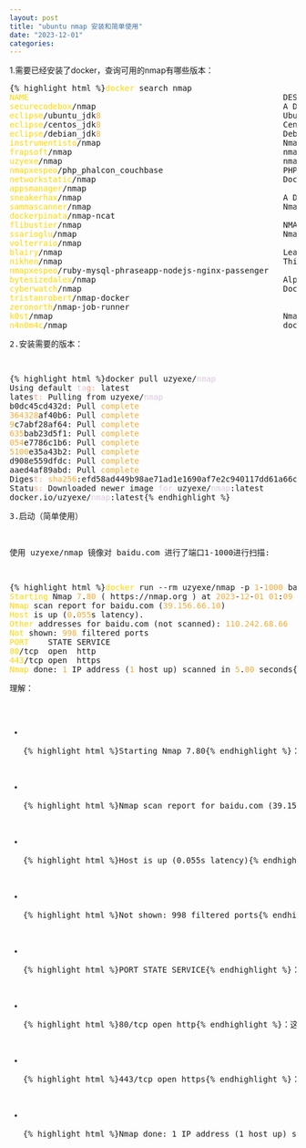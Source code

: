 ```yaml
---
layout: post
title: "ubuntu nmap 安装和简单使用"
date: "2023-12-01"
categories: 
---
```

<p>1.需要已经安装了docker，查询可用的nmap有哪些版本：</p>
<pre style="margin-left:0px; margin-right:0px; text-align:start">
{% highlight html %}<span style="color:#ffd700">docker</span> search nmap
<span style="color:#ffd700">NAME</span>                                                     DESCRIPTION                                     STARS     OFFICIAL   AUTOMATED
<span style="color:#ffd700">securecodebox</span>/nmap                                       A Docker image containing the NMAP security &hellip;   <span style="color:#f5ab35">27</span>                   
<span style="color:#ffd700">eclipse</span>/ubuntu_jdk<span style="color:#f5ab35">8</span>                                      Ubuntu, JDK<span style="color:#f5ab35">8</span>, Maven <span style="color:#f5ab35">3</span>, git, curl, nmap, mc, &hellip;   <span style="color:#f5ab35">15</span>                  <span style="color:#f5ab35"> [OK]</span>
<span style="color:#ffd700">eclipse</span>/centos_jdk<span style="color:#f5ab35">8</span>                                      CentOS, JDK<span style="color:#f5ab35">8</span>, Maven <span style="color:#f5ab35">3</span>, git, curl, nmap, mc, &hellip;   <span style="color:#f5ab35">5</span>                   <span style="color:#f5ab35"> [OK]</span>
<span style="color:#ffd700">eclipse</span>/debian_jdk<span style="color:#f5ab35">8</span>                                      Debian, JDK<span style="color:#f5ab35">8</span>, Maven <span style="color:#f5ab35">3</span>, git, curl, nmap, mc, &hellip;   <span style="color:#f5ab35">1</span>                   <span style="color:#f5ab35"> [OK]</span>
<span style="color:#ffd700">instrumentisto</span>/nmap                                      Nmap (<span style="color:#abe338">&quot;Network Mapper&quot;</span>) Docker Image            <span style="color:#f5ab35">27</span>                  <span style="color:#f5ab35"> [OK]</span>
<span style="color:#ffd700">frapsoft</span>/nmap                                            nmap <span style="color:#f5ab35">on</span> Alpine Linux (<span style="color:#f5ab35">6</span> MB)                     <span style="color:#f5ab35">3</span>                   <span style="color:#f5ab35"> [OK]</span>
<span style="color:#ffd700">uzyexe</span>/nmap                                              nmap container image (size: <span style="color:#f5ab35">14</span>.<span style="color:#f5ab35">93</span>MB)            <span style="color:#f5ab35">32</span>                  <span style="color:#f5ab35"> [OK]</span>
<span style="color:#ffd700">nmapxespeo</span>/php_phalcon_couchbase                         PHP with Phalcon framework and Couchbase SDK    <span style="color:#f5ab35">0</span>                    
<span style="color:#ffd700">networkstatic</span>/nmap                                       Dockerized Nmap Port Scanner <span style="color:#f5ab35">on</span> Debian          <span style="color:#f5ab35">6</span>                   <span style="color:#f5ab35"> [OK]</span>
<span style="color:#ffd700">appsmanager</span>/nmap                                                                                         <span style="color:#f5ab35">1</span>                    
<span style="color:#ffd700">sneakerhax</span>/nmap                                          A Dockerized version of Nmap                    <span style="color:#f5ab35">0</span>                    
<span style="color:#ffd700">sammascanner</span>/nmap                                        Nmap Scanner  Will run and then save the res&hellip;   <span style="color:#f5ab35">1</span>                   <span style="color:#f5ab35"> [OK]</span>
<span style="color:#ffd700">dockerpinata</span>/nmap-ncat                                                                                   <span style="color:#f5ab35">0</span>                    
<span style="color:#ffd700">flibustier</span>/nmap                                          NMAP based <span style="color:#f5ab35">on</span> Alpine                            <span style="color:#f5ab35">2</span>                   <span style="color:#f5ab35"> [OK]</span>
<span style="color:#ffd700">ssarioglu</span>/nmap                                           Nmap Scanner                                    <span style="color:#f5ab35">0</span>                   <span style="color:#f5ab35"> [OK]</span>
<span style="color:#ffd700">volterraio</span>/nmap                                                                                          <span style="color:#f5ab35">0</span>                    
<span style="color:#ffd700">blairy</span>/nmap                                              Lean, source compiled, scratch built, single&hellip;   <span style="color:#f5ab35">1</span>                    
<span style="color:#ffd700">nikhen</span>/nmap                                              This is a docker container including nmap in&hellip;   <span style="color:#f5ab35">0</span>                    
<span style="color:#ffd700">nmapxespeo</span>/ruby-mysql-phraseapp-nodejs-nginx-passenger                                                   <span style="color:#f5ab35">0</span>                    
<span style="color:#ffd700">bytesizedalex</span>/nmap                                       Alpine Linux image with nmap network scanner.   <span style="color:#f5ab35">0</span>                   <span style="color:#f5ab35"> [OK]</span>
<span style="color:#ffd700">cyberwatch</span>/nmap                                          Docker Image with Nmap build from source        <span style="color:#f5ab35">5</span>                    
<span style="color:#ffd700">tristanrobert</span>/nmap-docker                                                                                <span style="color:#f5ab35">0</span>                    
<span style="color:#ffd700">zeronorth</span>/nmap-job-runner                                                                                <span style="color:#f5ab35">0</span>                    
<span style="color:#ffd700">k0st</span>/nmap                                                Nmap <span style="color:#f5ab35">on</span> minimum, modern and secure Alpine di&hellip;   <span style="color:#f5ab35">4</span>                   <span style="color:#f5ab35"> [OK]</span>
<span style="color:#ffd700">n4n0m4c</span>/nmap                                             docker nmap                                     <span style="color:#f5ab35">1</span>                   <span style="color:#f5ab35"> [OK]</span>{% endhighlight %}
<p>2.安装需要的版本：</p>
<pre style="margin-left:0px; margin-right:0px; text-align:start">
{% highlight html %}docker pull uzyexe/<span style="color:#dcc6e0">nmap</span>
Using default <span style="color:#dcc6e0">ta</span><span style="color:#ffa07a">g:</span> latest
lates<span style="color:#ffa07a">t:</span> Pulling from uzyexe/<span style="color:#dcc6e0">nmap</span>
b0dc45cd432d: Pull <span style="color:#f5ab35">complete</span> 
<span style="color:#f5ab35">364328</span>af40b6: Pull <span style="color:#f5ab35">complete</span> 
<span style="color:#f5ab35">9</span>c7abf28af64: Pull <span style="color:#f5ab35">complete</span> 
<span style="color:#f5ab35">635</span>bab23d5f1: Pull <span style="color:#f5ab35">complete</span> 
<span style="color:#f5ab35">054</span>e7786c1b6: Pull <span style="color:#f5ab35">complete</span> 
<span style="color:#f5ab35">5100</span>e35a43b2: Pull <span style="color:#f5ab35">complete</span> 
d908e559dfdc: Pull <span style="color:#f5ab35">complete</span> 
aaed4af89abd: Pull <span style="color:#f5ab35">complete</span> 
Diges<span style="color:#ffa07a">t:</span> <span style="color:#f5ab35">sha256</span>:efd58ad449b98ae71ad1e1690af7e2c940117dd61a66c902da9d894fafa92e52
Statu<span style="color:#ffa07a">s:</span> Downloaded newer image <span style="color:#dcc6e0">for</span> uzyexe/<span style="color:#dcc6e0">nmap</span>:latest
docker.io/uzyexe/<span style="color:#dcc6e0">nmap</span>:latest{% endhighlight %}
<p>3.启动（简单使用）</p>
<p>使用 uzyexe/nmap 镜像对 baidu.com 进行了端口1-1000进行扫描:</p>
<pre style="margin-left:0px; margin-right:0px; text-align:start">
{% highlight html %}<span style="color:#ffd700">docker</span> run --rm uzyexe/nmap -p <span style="color:#f5ab35">1</span>-<span style="color:#f5ab35">1000</span> baidu.com
<span style="color:#ffd700">Starting</span> Nmap <span style="color:#f5ab35">7</span>.<span style="color:#f5ab35">80</span> ( https://nmap.org ) at <span style="color:#f5ab35">2023</span>-<span style="color:#f5ab35">12</span>-<span style="color:#f5ab35">01</span> <span style="color:#f5ab35">01</span>:<span style="color:#f5ab35">09</span> UTC
<span style="color:#ffd700">Nmap</span> scan report for baidu.com (<span style="color:#f5ab35">39.156.66.10</span>)
<span style="color:#ffd700">Host</span> is up (<span style="color:#f5ab35">0</span>.<span style="color:#f5ab35">055</span>s latency).
<span style="color:#ffd700">Other</span> addresses for baidu.com (not scanned): <span style="color:#f5ab35">110.242.68.66</span>
<span style="color:#ffd700">Not</span> shown: <span style="color:#f5ab35">998</span> filtered ports
<span style="color:#ffd700">PORT</span>    STATE SERVICE
<span style="color:#ffd700">80</span>/tcp  open  http
<span style="color:#ffd700">443</span>/tcp open  https
<span style="color:#ffd700">Nmap</span> done: <span style="color:#f5ab35">1</span> IP address (<span style="color:#f5ab35">1</span> host up) scanned in <span style="color:#f5ab35">5</span>.<span style="color:#f5ab35">80</span> seconds{% endhighlight %}
<p>理解：</p>
<ul style="margin-left:0px; margin-right:0px">
<li>
<p style="margin-left:0px; margin-right:0px">{% highlight html %}Starting Nmap 7.80{% endhighlight %}：扫描的Nmap的版本信息</p>
</li>
<li>
<p style="margin-left:0px; margin-right:0px">{% highlight html %}Nmap scan report for baidu.com (39.156.66.10){% endhighlight %}：意思是扫描的是baidu.com, baidu.com的ip是{% highlight html %}39.156.66.10{% endhighlight %}。</p>
</li>
<li>
<p style="margin-left:0px; margin-right:0px">{% highlight html %}Host is up (0.055s latency){% endhighlight %}：意思是baidu.com的主机是可以到达的，延迟时间是0.055s。</p>
</li>
<li>
<p style="margin-left:0px; margin-right:0px">{% highlight html %}Not shown: 998 filtered ports{% endhighlight %}：表示扫描的时候，998个端口没有显示出来。&quot;Filtered&quot; 意味着在扫描期间无法确定这些端口的状态，可能是由于防火墙或其他网络设备的过滤。</p>
</li>
<li>
<p style="margin-left:0px; margin-right:0px">{% highlight html %}PORT STATE SERVICE{% endhighlight %}：这是扫描结果的标题，标题下是扫描到的各个端口的状态和对应的服务。</p>
</li>
<li>
<p style="margin-left:0px; margin-right:0px">{% highlight html %}80/tcp open http{% endhighlight %}：这表示端口 80 的状态为 &quot;open&quot;，即端口是开放的，并且服务是 HTTP。</p>
</li>
<li>
<p style="margin-left:0px; margin-right:0px">{% highlight html %}443/tcp open https{% endhighlight %}：这表示端口 443 的状态为 &quot;open&quot;，即端口是开放的，并且服务是 HTTPS。</p>
</li>
<li>
<p style="margin-left:0px; margin-right:0px">{% highlight html %}Nmap done: 1 IP address (1 host up) scanned in 5.80 seconds{% endhighlight %}：这表示扫描已完成，总共扫描了 1 个 IP 地址（1 台主机），扫描过程耗时 5.80 秒。</p>
</li>
</ul>
<p>&nbsp;</p>
